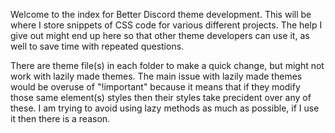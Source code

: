 Welcome to the index for Better Discord theme development. This will be where I store snippets of CSS code for various different projects. The help I give out might end up here so that other theme developers can use it, as well to save time with repeated questions.


There are theme file(s) in each folder to make a quick change, but might not work with lazily made themes. The main issue with lazily made themes would be overuse of "!important" because it means that if they modify those same element(s) styles then their styles take precident over any of these. I am trying to avoid using lazy methods as much as possible, if I use it then there is a reason.
